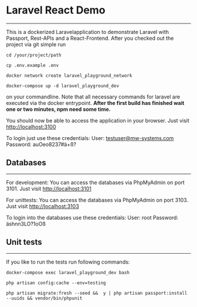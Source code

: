 # Laravel React Demo
***

This is a dockerized Laravelapplication to demonstrate Laravel with Passport, Rest-APIs and a React-Frontend. 
After you checked out the project via git simple run 
```
cd /your/project/path
```
```
cp .env.example .env 
```
```
docker network create laravel_playground_network
```
```
docker-compose up -d laravel_playground_dev
```
on your commandline. 
Note that all necessary commands for laravel are executed via the docker entrypoint.
**After the first build has finished wait one or two minutes, npm need some time.** 

You should now be able to access the application in your browser.
Just visit [http://localhost:3100](http://localhost:3100)

To login just use these credentials: 
User: testuser@mw-systems.com
Password: auOeo8237#ä+ß?


## Databases
***
For development: You can access the databases via PhpMyAdmin on port 3101. 
Just visit [http://localhost:3101](http://localhost:3101)

For unittests: You can access the databases via PhpMyAdmin on port 3103.
Just visit [http://localhost:3103](http://localhost:3103)

To login into the databases use these credentials:
User: root
Password: äshnn3LO?1oOß


## Unit tests
***

If you like to run the tests run following commands: 
```
docker-compose exec laravel_playground_dev bash 
```
```
php artisan config:cache --env=testing
```
```
php artisan migrate:fresh --seed &&  y | php artisan passport:install --uuids && vendor/bin/phpunit
```
